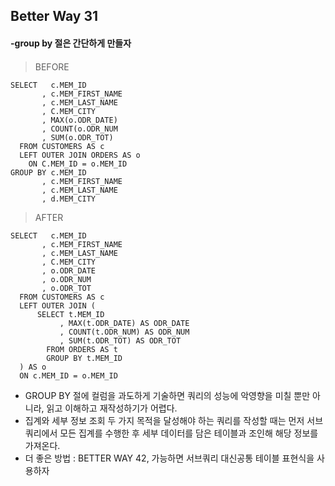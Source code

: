 ## Better Way 31

#### -group by 절은 간단하게 만들자

####      



> BEFORE
```
SELECT   c.MEM_ID
       , c.MEM_FIRST_NAME
       , c.MEM_LAST_NAME
       , C.MEM_CITY
       , MAX(o.ODR_DATE)
       , COUNT(o.ODR_NUM
       , SUM(o.ODR_TOT)
  FROM CUSTOMERS AS c
  LEFT OUTER JOIN ORDERS AS o
    ON C.MEM_ID = o.MEM_ID
GROUP BY c.MEM_ID
       , c.MEM_FIRST_NAME
       , c.MEM_LAST_NAME
       , d.MEM_CITY
```



> AFTER
```
SELECT   c.MEM_ID
       , c.MEM_FIRST_NAME
       , c.MEM_LAST_NAME
       , C.MEM_CITY
       , o.ODR_DATE
       , o.ODR_NUM
       , o.ODR_TOT
  FROM CUSTOMERS AS c
  LEFT OUTER JOIN (
      SELECT t.MEM_ID
           , MAX(t.ODR_DATE) AS ODR_DATE
           , COUNT(t.ODR_NUM) AS ODR_NUM
           , SUM(t.ODR_TOT) AS ODR_TOT
        FROM ORDERS AS t
        GROUP BY t.MEM_ID
  ) AS o
  ON c.MEM_ID = o.MEM_ID
```



* GROUP BY 절에 컬럼을 과도하게 기술하면 쿼리의 성능에 악영향을 미칠 뿐만 아니라, 읽고 이해하고 재작성하기가 어렵다.
* 집계와 세부 정보 조회 두 가지 목적을 달성해야 하는 쿼리를 작성할 때는 먼저 서브쿼리에서 모든 집계를 수행한 후 세부 데이터를 담은 테이블과 조인해 해당 정보를 가져온다.
* 더 좋은 방법 : BETTER WAY 42, 가능하면 서브쿼리 대신공통 테이블 표현식을 사용하자 

